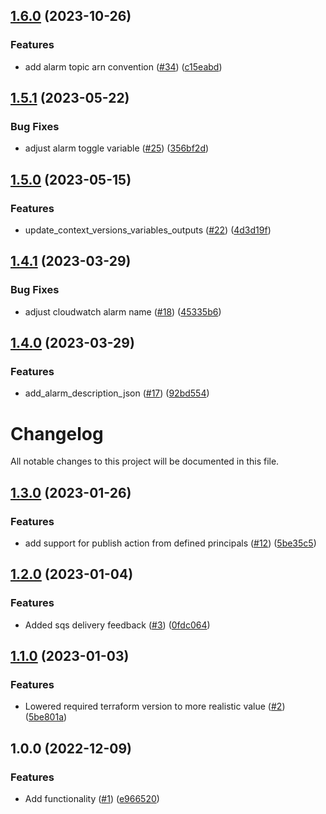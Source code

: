 ## [1.6.0](https://github.com/justtrackio/terraform-aws-sns-topic/compare/v1.5.1...v1.6.0) (2023-10-26)


### Features

* add alarm topic arn convention ([#34](https://github.com/justtrackio/terraform-aws-sns-topic/issues/34)) ([c15eabd](https://github.com/justtrackio/terraform-aws-sns-topic/commit/c15eabd8339890a9ee50198f615cacf9c69b7e2b))

## [1.5.1](https://github.com/justtrackio/terraform-aws-sns-topic/compare/v1.5.0...v1.5.1) (2023-05-22)


### Bug Fixes

* adjust alarm toggle variable ([#25](https://github.com/justtrackio/terraform-aws-sns-topic/issues/25)) ([356bf2d](https://github.com/justtrackio/terraform-aws-sns-topic/commit/356bf2d68f48988211797a24ba0250f8ad6baa4a))

## [1.5.0](https://github.com/justtrackio/terraform-aws-sns-topic/compare/v1.4.1...v1.5.0) (2023-05-15)


### Features

* update_context_versions_variables_outputs ([#22](https://github.com/justtrackio/terraform-aws-sns-topic/issues/22)) ([4d3d19f](https://github.com/justtrackio/terraform-aws-sns-topic/commit/4d3d19f3adf41cf852365dc4734b58efca76bd72))

## [1.4.1](https://github.com/justtrackio/terraform-aws-sns-topic/compare/v1.4.0...v1.4.1) (2023-03-29)


### Bug Fixes

* adjust cloudwatch alarm name ([#18](https://github.com/justtrackio/terraform-aws-sns-topic/issues/18)) ([45335b6](https://github.com/justtrackio/terraform-aws-sns-topic/commit/45335b6675e3972a662eee1214481ca2aa1de4a6))

## [1.4.0](https://github.com/justtrackio/terraform-aws-sns-topic/compare/v1.3.0...v1.4.0) (2023-03-29)


### Features

* add_alarm_description_json ([#17](https://github.com/justtrackio/terraform-aws-sns-topic/issues/17)) ([92bd554](https://github.com/justtrackio/terraform-aws-sns-topic/commit/92bd554395fa1849932a27cc10b355879c3ed4e0))

# Changelog

All notable changes to this project will be documented in this file.

## [1.3.0](https://github.com/justtrackio/terraform-aws-sns-topic/compare/v1.2.0...v1.3.0) (2023-01-26)


### Features

* add support for publish action from defined principals ([#12](https://github.com/justtrackio/terraform-aws-sns-topic/issues/12)) ([5be35c5](https://github.com/justtrackio/terraform-aws-sns-topic/commit/5be35c5ad8fb67eaf6779fd65f0990ffc3464bd4))

## [1.2.0](https://github.com/justtrackio/terraform-aws-sns-topic/compare/v1.1.0...v1.2.0) (2023-01-04)


### Features

* Added sqs delivery feedback ([#3](https://github.com/justtrackio/terraform-aws-sns-topic/issues/3)) ([0fdc064](https://github.com/justtrackio/terraform-aws-sns-topic/commit/0fdc064c4670df9a51fef0fd0a436f669efb05a0))

## [1.1.0](https://github.com/justtrackio/terraform-aws-sns-topic/compare/v1.0.0...v1.1.0) (2023-01-03)


### Features

* Lowered required terraform version to more realistic value ([#2](https://github.com/justtrackio/terraform-aws-sns-topic/issues/2)) ([5be801a](https://github.com/justtrackio/terraform-aws-sns-topic/commit/5be801ad6aa710b03d436c412d18425ed9557a4b))

## 1.0.0 (2022-12-09)


### Features

* Add functionality ([#1](https://github.com/justtrackio/terraform-aws-sns-topic/issues/1)) ([e966520](https://github.com/justtrackio/terraform-aws-sns-topic/commit/e9665206ab1cf1eadebf38c59054d38b630297be))
